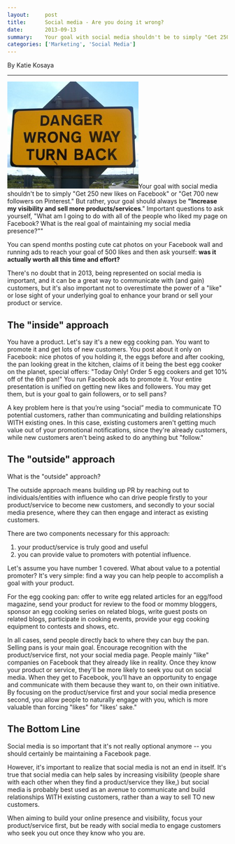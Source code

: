 ```yaml
---
layout:     post
title:      Social media - Are you doing it wrong?
date:       2013-09-13
summary:    Your goal with social media shouldn't be to simply "Get 250 new likes on Facebook" or "Get 700 new followers on Pinterest." But rather, your goal should always be "Increase my visibility and sell more products/services." Important questions to ask yourself, "What am I going to do with all of the people who liked my page on Facebook? What is the real goal of maintaining my social media presence?""
categories: ['Marketing', 'Social Media']
---
```


By Katie Kosaya

***

<img class="alignright" alt="Danger Wrong Way" src="/images/danger-wrong-way.jpg" />Your goal with social media shouldn't be to simply "Get 250 new likes on Facebook" or "Get 700 new followers on Pinterest." But rather, your goal should always be **"Increase my visibility and sell more products/services**." Important questions to ask yourself, "What am I going to do with all of the people who liked my page on Facebook? What is the real goal of maintaining my social media presence?""

You can spend months posting cute cat photos on your Facebook wall and running ads to reach your goal of 500 likes and then ask yourself: **was it actually worth all this time and effort?**

There's no doubt that in 2013, being represented on social media is important, and it can be a great way to communicate with (and gain) customers, but it's also important not to overestimate the power of a "like" or lose sight of your underlying goal to enhance your brand or sell your product or service.

## The "inside" approach

You have a product. Let's say it's a new egg cooking pan. You want to promote it and get lots of new customers. You post about it only on Facebook: nice photos of you holding it, the eggs before and after cooking, the pan looking great in the kitchen, claims of it being the best egg cooker on the planet, special offers: "Today Only! Order 5 egg cookers and get 10% off of the 6th pan!" You run Facebook ads to promote it. Your entire presentation is unified on getting new likes and followers. You may get them, but is your goal to gain followers, or to sell pans?

A key problem here is that you’re using “social” media to communicate TO potential customers, rather than communicating and building relationships WITH existing ones. In this case, existing customers aren't getting much value out of your promotional notifications, since they're already customers, while new customers aren't being asked to do anything but "follow."

## The "outside" approach

What is the "outside" approach?

The outside approach means building up PR by reaching out to individuals/entities with influence who can drive people firstly to your product/service to become new customers, and secondly to your social media presence, where they can then engage and interact as existing customers.

There are two components necessary for this approach:

  1. your product/service is truly good and useful
  2. you can provide value to promoters with potential influence.

Let's assume you have number 1 covered. What about value to a potential promoter? It's very simple: find a way you can help people to accomplish a goal with your product.

For the egg cooking pan: offer to write egg related articles for an egg/food magazine, send your product for review to the food or mommy bloggers, sponsor an egg cooking series on related blogs, write guest posts on related blogs, participate in cooking events, provide your egg cooking equipment to contests and shows, etc.

In all cases, send people directly back to where they can buy the pan. Selling pans is your main goal. Encourage recognition with the product/service first, not your social media page. People mainly "like" companies on Facebook that they already like in reality. Once they know your product or service, they'll be more likely to seek you out on social media. When they get to Facebook, you’ll have an opportunity to engage and communicate with them because they want to, on their own initiative. By focusing on the product/service first and your social media presence second, you allow people to naturally engage with you, which is more valuable than forcing "likes" for "likes' sake."

## The Bottom Line

Social media is so important that it's not really optional anymore -- you should certainly be maintaining a Facebook page.

However, it's important to realize that social media is not an end in itself. It's true that social media can help sales by increasing visibility (people share with each other when they find a product/service they like,) but social media is probably best used as an avenue to communicate and build relationships WITH existing customers, rather than a way to sell TO new customers.

When aiming to build your online presence and visibility, focus your product/service first, but be ready with social media to engage customers who seek you out once they know who you are.
